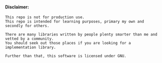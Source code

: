 


<div class="alert alert-danger" role="alert">
	<h4>Disclaimer:</h4>

	This repo is not for production use.
	This repo is intended for learning purposes, primary my own and secondly for others.

	There are many libraries written by people plenty smarter than me and vetted by a community.
	You should seek out those places if you are looking for a implementation library.

	Further than that, this software is licensed under GNU.
</div>
